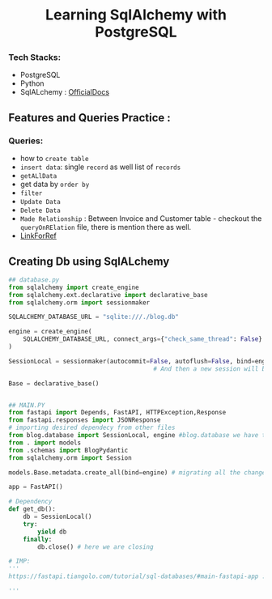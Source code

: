 # <h1 align="center"> Learning SqlAlchemy with PostgreSQL </h1>
### Tech Stacks:
- PostgreSQL
- Python
- SqlALchemy : [OfficialDocs](https://docs.sqlalchemy.org/en/14/orm/query.html)

## Features and Queries Practice :
### Queries: 
- how to `create table`
- `insert data`: single `record` as well list of `records`
- `getALlData`
- get data by `order by`
- `filter`
- `Update Data`
- `Delete Data`
- `Made Relationship` : Between Invoice and Customer table - checkout the `queryOnRElation` file, there is mention there as well.
- [LinkForRef](https://www.tutorialspoint.com/sqlalchemy/sqlalchemy_orm_working_with_joins.htm)

## Creating Db using SqlALchemy 
```python
## database.py
from sqlalchemy import create_engine
from sqlalchemy.ext.declarative import declarative_base
from sqlalchemy.orm import sessionmaker

SQLALCHEMY_DATABASE_URL = "sqlite:///./blog.db"

engine = create_engine(
    SQLALCHEMY_DATABASE_URL, connect_args={"check_same_thread": False} #connect_args={"check_same_thread": False}: is needed only for SQLite. It's not needed for other databases.
)

SessionLocal = sessionmaker(autocommit=False, autoflush=False, bind=engine)  # We need to have an independent database session/connection (SessionLocal) per request, use the same session through all the request and then close it after the request is finished.
                                        # And then a new session will be created for the next request.

Base = declarative_base()


## MAIN.PY
from fastapi import Depends, FastAPI, HTTPException,Response
from fastapi.responses import JSONResponse
# importing desired dependecy from other files
from blog.database import SessionLocal, engine #blog.database we have to provide project directgory/ package (that's y init inside the blog directory)
from . import models
from .schemas import BlogPydantic
from sqlalchemy.orm import Session

models.Base.metadata.create_all(bind=engine) # migrating all the changes. If table is not there then create a new one and if there then it wont  create 

app = FastAPI()

# Dependency
def get_db():
    db = SessionLocal()
    try:
        yield db
    finally:
        db.close() # here we are closing

# IMP:
'''
https://fastapi.tiangolo.com/tutorial/sql-databases/#main-fastapi-app : scroll for this - Create a dependency

'''

```
